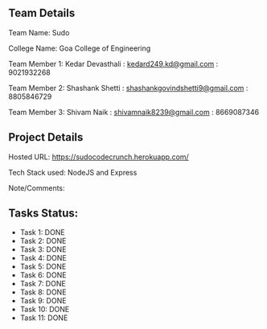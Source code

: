 ## Team Details

Team Name: Sudo

College Name: Goa College of Engineering

Team Member 1: Kedar Devasthali : kedard249.kd@gmail.com : 9021932268

Team Member 2: Shashank Shetti : shashankgovindshetti9@gmail.com : 8805846729

Team Member 3: Shivam Naik : shivamnaik8239@gmail.com : 8669087346

## Project Details

Hosted URL: https://sudocodecrunch.herokuapp.com/

Tech Stack used:
NodeJS and Express

Note/Comments:

## Tasks Status:

- Task 1: DONE
- Task 2: DONE
- Task 3: DONE
- Task 4: DONE
- Task 5: DONE
- Task 6: DONE
- Task 7: DONE
- Task 8: DONE
- Task 9: DONE
- Task 10: DONE
- Task 11: DONE
